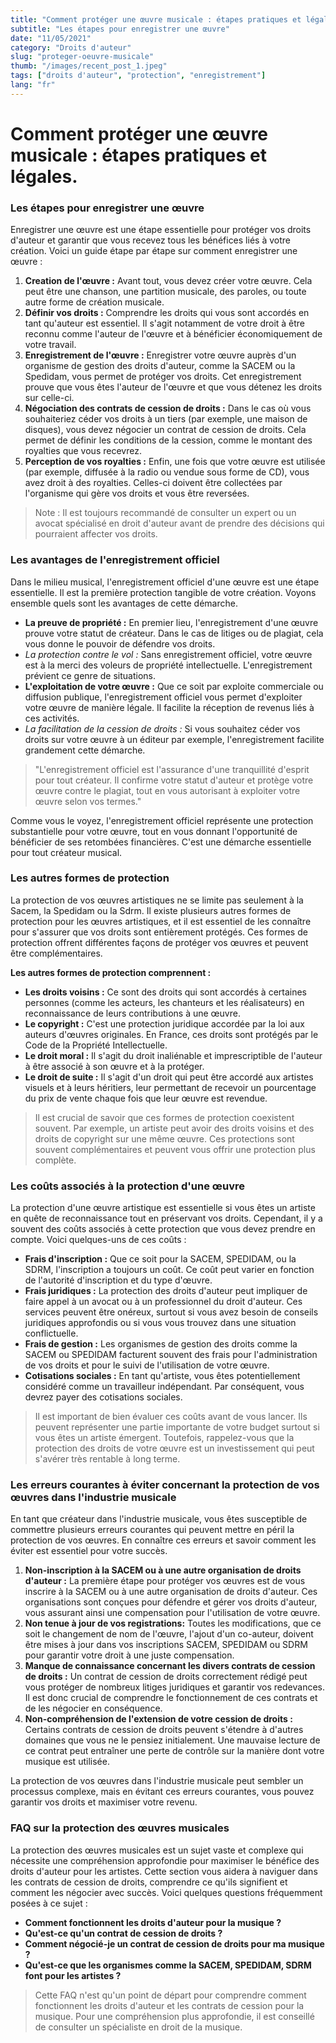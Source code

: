 ```yaml
---
title: "Comment protéger une œuvre musicale : étapes pratiques et légales"
subtitle: "Les étapes pour enregistrer une œuvre"
date: "11/05/2021"
category: "Droits d'auteur"
slug: "proteger-oeuvre-musicale"
thumb: "/images/recent_post_1.jpeg"
tags: ["droits d'auteur", "protection", "enregistrement"]
lang: "fr"
---
```


# Comment protéger une œuvre musicale : étapes pratiques et légales.

### Les étapes pour enregistrer une œuvre

Enregistrer une œuvre est une étape essentielle pour protéger vos droits d'auteur et garantir que vous recevez tous les bénéfices liés à votre création. Voici un guide étape par étape sur comment enregistrer une œuvre :

1. **Creation de l'œuvre :** Avant tout, vous devez créer votre œuvre. Cela peut être une chanson, une partition musicale, des paroles, ou toute autre forme de création musicale.
2. **Définir vos droits :** Comprendre les droits qui vous sont accordés en tant qu'auteur est essentiel. Il s'agit notamment de votre droit à être reconnu comme l'auteur de l'œuvre et à bénéficier économiquement de votre travail.
3. **Enregistrement de l'œuvre :** Enregistrer votre œuvre auprès d'un organisme de gestion des droits d'auteur, comme la SACEM ou la Spedidam, vous permet de protéger vos droits. Cet enregistrement prouve que vous êtes l'auteur de l'œuvre et que vous détenez les droits sur celle-ci.
4. **Négociation des contrats de cession de droits :** Dans le cas où vous souhaiteriez céder vos droits à un tiers (par exemple, une maison de disques), vous devez négocier un contrat de cession de droits. Cela permet de définir les conditions de la cession, comme le montant des royalties que vous recevrez.
5. **Perception de vos royalties :** Enfin, une fois que votre œuvre est utilisée (par exemple, diffusée à la radio ou vendue sous forme de CD), vous avez droit à des royalties. Celles-ci doivent être collectées par l'organisme qui gère vos droits et vous être reversées.

> Note : Il est toujours recommandé de consulter un expert ou un avocat spécialisé en droit d'auteur avant de prendre des décisions qui pourraient affecter vos droits.

### Les avantages de l'enregistrement officiel

Dans le milieu musical, l'enregistrement officiel d'une œuvre est une étape essentielle. Il est la première protection tangible de votre création. Voyons ensemble quels sont les avantages de cette démarche.

- **La preuve de propriété :** En premier lieu, l'enregistrement d'une œuvre prouve votre statut de créateur. Dans le cas de litiges ou de plagiat, cela vous donne le pouvoir de défendre vos droits.
- _La protection contre le vol :_ Sans enregistrement officiel, votre œuvre est à la merci des voleurs de propriété intellectuelle. L'enregistrement prévient ce genre de situations.
- **L'exploitation de votre œuvre :** Que ce soit par exploite commerciale ou diffusion publique, l'enregistrement officiel vous permet d'exploiter votre œuvre de manière légale. Il facilite la réception de revenus liés à ces activités.
- _La facilitation de la cession de droits :_ Si vous souhaitez céder vos droits sur votre œuvre à un éditeur par exemple, l'enregistrement facilite grandement cette démarche.

> "L'enregistrement officiel est l'assurance d'une tranquillité d'esprit pour tout créateur. Il confirme votre statut d'auteur et protège votre œuvre contre le plagiat, tout en vous autorisant à exploiter votre œuvre selon vos termes."

Comme vous le voyez, l'enregistrement officiel représente une protection substantielle pour votre œuvre, tout en vous donnant l'opportunité de bénéficier de ses retombées financières. C'est une démarche essentielle pour tout créateur musical.

### Les autres formes de protection

La protection de vos œuvres artistiques ne se limite pas seulement à la Sacem, la Spedidam ou la Sdrm. Il existe plusieurs autres formes de protection pour les œuvres artistiques, et il est essentiel de les connaître pour s'assurer que vos droits sont entièrement protégés. Ces formes de protection offrent différentes façons de protéger vos œuvres et peuvent être complémentaires.

**Les autres formes de protection comprennent :**

- **Les droits voisins :** Ce sont des droits qui sont accordés à certaines personnes (comme les acteurs, les chanteurs et les réalisateurs) en reconnaissance de leurs contributions à une œuvre.
- **Le copyright :** C'est une protection juridique accordée par la loi aux auteurs d'œuvres originales. En France, ces droits sont protégés par le Code de la Propriété Intellectuelle.
- **Le droit moral :** Il s'agit du droit inaliénable et imprescriptible de l'auteur à être associé à son œuvre et à la protéger.
- **Le droit de suite :** Il s'agit d'un droit qui peut être accordé aux artistes visuels et à leurs héritiers, leur permettant de recevoir un pourcentage du prix de vente chaque fois que leur œuvre est revendue.

> Il est crucial de savoir que ces formes de protection coexistent souvent. Par exemple, un artiste peut avoir des droits voisins et des droits de copyright sur une même œuvre. Ces protections sont souvent complémentaires et peuvent vous offrir une protection plus complète.

### Les coûts associés à la protection d'une œuvre

La protection d'une œuvre artistique est essentielle si vous êtes un artiste en quête de reconnaissance tout en préservant vos droits. Cependant, il y a souvent des coûts associés à cette protection que vous devez prendre en compte. Voici quelques-uns de ces coûts :

- **Frais d'inscription :** Que ce soit pour la SACEM, SPEDIDAM, ou la SDRM, l'inscription a toujours un coût. Ce coût peut varier en fonction de l'autorité d'inscription et du type d'œuvre.
- **Frais juridiques :** La protection des droits d'auteur peut impliquer de faire appel à un avocat ou à un professionnel du droit d'auteur. Ces services peuvent être onéreux, surtout si vous avez besoin de conseils juridiques approfondis ou si vous vous trouvez dans une situation conflictuelle.
- **Frais de gestion :** Les organismes de gestion des droits comme la SACEM ou SPEDIDAM facturent souvent des frais pour l'administration de vos droits et pour le suivi de l'utilisation de votre œuvre.
- **Cotisations sociales :** En tant qu'artiste, vous êtes potentiellement considéré comme un travailleur indépendant. Par conséquent, vous devrez payer des cotisations sociales.

> Il est important de bien évaluer ces coûts avant de vous lancer. Ils peuvent représenter une partie importante de votre budget surtout si vous êtes un artiste émergent. Toutefois, rappelez-vous que la protection des droits de votre œuvre est un investissement qui peut s'avérer très rentable à long terme.

### Les erreurs courantes à éviter concernant la protection de vos œuvres dans l'industrie musicale

En tant que créateur dans l'industrie musicale, vous êtes susceptible de commettre plusieurs erreurs courantes qui peuvent mettre en péril la protection de vos œuvres. En connaître ces erreurs et savoir comment les éviter est essentiel pour votre succès.

1. **Non-inscription à la SACEM ou à une autre organisation de droits d'auteur :** La première étape pour protéger vos œuvres est de vous inscrire à la SACEM ou à une autre organisation de droits d'auteur. Ces organisations sont conçues pour défendre et gérer vos droits d'auteur, vous assurant ainsi une compensation pour l'utilisation de votre œuvre.
2. **Non tenue à jour de vos registrations:** Toutes les modifications, que ce soit le changement de nom de l'œuvre, l'ajout d'un co-auteur, doivent être mises à jour dans vos inscriptions SACEM, SPEDIDAM ou SDRM pour garantir votre droit à une juste compensation.
3. **Manque de connaissance concernant les divers contrats de cession de droits :** Un contrat de cession de droits correctement rédigé peut vous protéger de nombreux litiges juridiques et garantir vos redevances. Il est donc crucial de comprendre le fonctionnement de ces contrats et de les négocier en conséquence.
4. **Non-compréhension de l'extension de votre cession de droits :** Certains contrats de cession de droits peuvent s'étendre à d'autres domaines que vous ne le pensiez initialement. Une mauvaise lecture de ce contrat peut entraîner une perte de contrôle sur la manière dont votre musique est utilisée.

La protection de vos œuvres dans l'industrie musicale peut sembler un processus complexe, mais en évitant ces erreurs courantes, vous pouvez garantir vos droits et maximiser votre revenu.

### FAQ sur la protection des œuvres musicales

La protection des œuvres musicales est un sujet vaste et complexe qui nécessite une compréhension approfondie pour maximiser le bénéfice des droits d'auteur pour les artistes. Cette section vous aidera à naviguer dans les contrats de cession de droits, comprendre ce qu'ils signifient et comment les négocier avec succès. Voici quelques questions fréquemment posées à ce sujet :

- **Comment fonctionnent les droits d'auteur pour la musique ?**
- **Qu'est-ce qu'un contrat de cession de droits ?**
- **Comment négocié-je un contrat de cession de droits pour ma musique ?**
- **Qu'est-ce que les organismes comme la SACEM, SPEDIDAM, SDRM font pour les artistes ?**

> Cette FAQ n'est qu'un point de départ pour comprendre comment fonctionnent les droits d'auteur et les contrats de cession pour la musique. Pour une compréhension plus approfondie, il est conseillé de consulter un spécialiste en droit de la musique.
